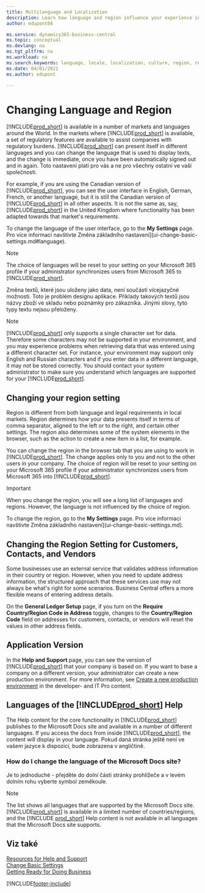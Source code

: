 ```yaml
---
title: Multilanguage and Localization
description: Learn how language and region influence your experience in Business Central. Change the language of the user interface in My Settings.
author: edupont04

ms.service: dynamics365-business-central
ms.topic: conceptual
ms.devlang: na
ms.tgt_pltfrm: na
ms.workload: na
ms.search.keywords: language, locale, localization, culture, region, regional settings
ms.date: 04/01/2021
ms.author: edupont

---
```

# Changing Language and Region

[!INCLUDE[prod_short](includes/prod_short.md)] is available in a number of markets and languages around the World. In the markets where [!INCLUDE[prod_short](includes/prod_short.md)] is available, a set of regulatory features are available to assist companies with regulatory burdens. [!INCLUDE[prod_short](includes/prod_short.md)] can present itself in different languages and you can change the language that is used to display texts, and the change is immediate, once you have been automatically signed out and in again. Toto nastavení platí pro vás a ne pro všechny ostatní ve vaší společnosti.

For example, if you are using the Canadian version of [!INCLUDE[prod_short](includes/prod_short.md)], you can see the user interface in English, German, French, or another language, but it is still the Canadian version of [!INCLUDE[prod_short](includes/prod_short.md)] in all other aspects. It is not the same as, say, [!INCLUDE[prod_short](includes/prod_short.md)] in the United Kingdom where functionality has been adapted towards that market's requirements.

To change the language of the user interface, go to the **My Settings** page. Pro více informací navštivte <g2/>Změna základního nastavení](ui-change-basic-settings.md#language).

> [!NOTE]  
> The choice of languages will be reset to your setting on your Microsoft 365 profile if your administrator synchronizes users from Microsoft 365 to [!INCLUDE[prod_short](includes/prod_short.md)].

Změna textů, které jsou uloženy jako data, není součástí vícejazyčné možnosti. Toto je problém designu aplikace. Příklady takových textů jsou názvy zboží ve skladu nebo poznámky pro zákazníka. Jinými slovy, tyto typy textu nejsou přeloženy.

> [!NOTE]  
> [!INCLUDE[prod_short](includes/prod_short.md)] only supports a single character set for data. Therefore some characters may not be supported in your environment, and you may experience problems when retrieving data that was entered using a different character set. For instance, your environment may support only English and Russian characters and if you enter data in a different language, it may not be stored correctly. You should contact your system administrator to make sure you understand which languages are supported for your [!INCLUDE[prod_short](includes/prod_short.md)].

## Changing your region setting
Region is different from both language and legal requirements in local markets. Region determines how your data presents itself in terms of comma separator, aligned to the left or to the right, and certain other settings. The region also determines some of the system elements in the browser, such as the action to create a new item in a list, for example.

You can change the region in the browser tab that you are using to work in [!INCLUDE[prod_short](includes/prod_short.md)]. The change applies only to you and not to the other users in your company.  The choice of region will be reset to your setting on your Microsoft 365 profile if your administrator synchronizes users from Microsoft 365 into [!INCLUDE[prod_short](includes/prod_short.md)].

> [!IMPORTANT]  
> When you change the region, you will see a long list of languages and regions. However, the language is not influenced by the choice of region.

To change the region, go to the **My Settings** page. Pro více informací navštivte <g2/>Změna základního nastavení](ui-change-basic-settings.md).

## Changing the Region Setting for Customers, Contacts, and Vendors
Some businesses use an external service that validates address information in their country or region. However, when you need to update address information, the structured approach that these services use may not always be what's right for some scenarios. Business Central offers a more flexible means of entering address details.

On the **General Ledger Setup** page, if you turn on the **Require Country/Region Code in Address** toggle, changes to the **Country/Region Code** field on addresses for customers, contacts, or vendors will reset the values in other address fields.

## Application Version

In the **Help and Support** page, you can see the version of [!INCLUDE[prod_short](includes/prod_short.md)] that your company is based on. If you want to base a company on a different version, your administrator can create a new production environment. For more information, see [Create a new production environment](/dynamics365/business-central/dev-itpro/administration/tenant-admin-center-environments#create-a-new-production-environment) in the developer- and IT Pro content.

## Languages of the [!INCLUDE[prod_short](includes/prod_short.md)] Help

The Help content for the core functionality in [!INCLUDE[prod_short](includes/prod_short.md)] publishes to the Microsoft Docs site and available in a number of different languages. If you access the docs from inside [!INCLUDE[prod_short](includes/prod_short.md)], the content will display in your language. Pokud daná stránka ještě není ve vašem jazyce k dispozici, bude zobrazena v angličtině.

### How do I change the language of the Microsoft Docs site?

Je to jednoduché - přejděte do dolní části stránky prohlížeče a v levém dolním rohu vyberte symbol zeměkoule.

> [!NOTE]  
> The list shows all languages that are supported by the Microsoft Docs site. [!INCLUDE[prod_short](includes/prod_short.md)] is available in a limited number of countries/regions, and the [!INCLUDE [prod_short](includes/prod_short.md)] Help content is not available in all languages that the Microsoft Docs site supports.

## Viz také

[Resources for Help and Support](product-help-and-support.md)  
[Change Basic Settings](ui-change-basic-settings.md)  
[Getting Ready for Doing Business](ui-get-ready-business.md)


[!INCLUDE[footer-include](includes/footer-banner.md)]
